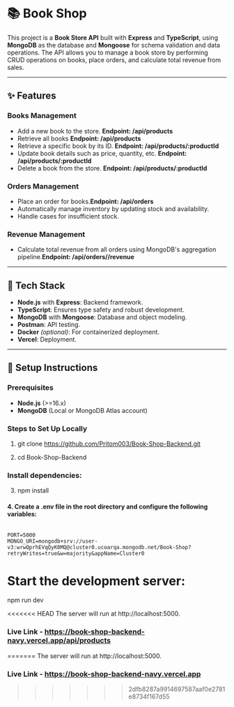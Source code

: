# 📚 Book Shop

This project is a **Book Store API** built with **Express** and **TypeScript**, using **MongoDB** as the database and **Mongoose** for schema validation and data operations. The API allows you to manage a book store by performing CRUD operations on books, place orders, and calculate total revenue from sales.

---

## ✨ **Features**

### **Books Management**

- Add a new book to the store. **Endpoint: /api/products**
- Retrieve all books **Endpoint: /api/products**
- Retrieve a specific book by its ID. **Endpoint: /api/products/:productId**
- Update book details such as price, quantity, etc. **Endpoint: /api/products/:productId**
- Delete a book from the store. **Endpoint: /api/products/:productId**

### **Orders Management**

- Place an order for books.**Endpoint: /api/orders**
- Automatically manage inventory by updating stock and availability.
- Handle cases for insufficient stock.

### **Revenue Management**

- Calculate total revenue from all orders using MongoDB's aggregation pipeline.**Endpoint: /api/orders//revenue**

---

## 🚀 **Tech Stack**

- **Node.js** with **Express**: Backend framework.
- **TypeScript**: Ensures type safety and robust development.
- **MongoDB** with **Mongoose**: Database and object modeling.
- **Postman**: API testing.
- **Docker** _(optional)_: For containerized deployment.
- **Vercel**: Deployment.

---

## 🔧 **Setup Instructions**

### Prerequisites

- **Node.js** (>=16.x)
- **MongoDB** (Local or MongoDB Atlas account)

### Steps to Set Up Locally

1. git clone https://github.com/Pritom003/Book-Shop-Backend.git

2. cd Book-Shop-Backend

### Install dependencies:

3.  npm install

#### 4. Create a .env file in the root directory and configure the following variables:

```

PORT=5000
MONGO_URI=mongodb+srv://user-v3:wrwQprhEVqQyK0MQ@cluster0.ucoarqa.mongodb.net/Book-Shop?retryWrites=true&w=majority&appName=Cluster0
```

# Start the development server:

npm run dev

<<<<<<< HEAD
The server will run at http://localhost:5000.

### Live Link - https://book-shop-backend-navy.vercel.app/api/products

=======
The server will run at http://localhost:5000.

### Live Link - https://book-shop-backend-navy.vercel.app

> > > > > > > 2dfb8287a9914697587aaf0e2781e8734f167d55
